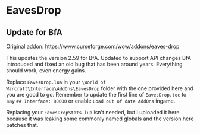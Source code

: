 # EavesDrop

## Update for BfA

Original addon: https://www.curseforge.com/wow/addons/eaves-drop

This updates the version 2.59 for BfA. Updated to support API changes BfA introduced and fixed an old bug that has been around years. Everything should work, even energy gains.

Replace `EavesDrop.lua` in your `\World of Warcraft\Interface\AddOns\EavesDrop` folder with the one provided here and you are good to go. Remember to update the first line of `EavesDrop.toc` to say `## Interface: 80000` or enable `Load out of date AddOns` ingame.

Replacing your `EavesDropStats.lua` isn't needed, but I uploaded it here because it was leaking some commonly named globals and the version here patches that.